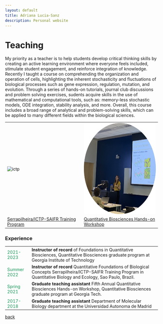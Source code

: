 ```yaml
---
layout: default
title: Adriana Lucia-Sanz
description: Personal website
---
```


# Teaching

<!-- As part of a larger multi-scale course (credit to Joshua S. Weitz) I taught a module on understanding the structure and function of cells: including the molecular mechanisms governing mutation, gene expression and regulation, and evolution. During this module I taught how to analyze and model complex biological systems, emphazaising the stochasticity, and fluctuations inherent to biological systems. The teaching approach beyond lecturing, integrates hands-on tutorials, journal club discussions, problem solving exercises and final project development. Sudents acquire skills in the use of mathematical and computational tools, such as stability analysis of ode systems, memory-less stochastic models, ode integration and more. Overall, this module includes a broad range of analytical and problem-solving skills, which can be applied to many different fields within the biological sciences. -->

My priority as a teacher is to help students develop critical thinking skills by creating an active learning environment where everyone feels included, stimulate student engagement, and reinforce integration of knowledge. Recently I taught a course on comprehending the organization and operation of cells, highlighting the inherent stochasticity and fluctuations of biological processes such as gene expression, regulation, mutation, and evolution. Through a series of hands-on tutorials, journal club discussions and problem solving exercises, sudents acquire skills in the use of mathematical and computational tools, such as: memory-less stochastic models, ODE integration, stability analysis, and more. Overall, this course includes a broad range of analytical and problem-solving skills, which can be applied to many different fields within the biological sciences.

<table class="center">
  <tr>
    <td> <img src="teaching_ictp.png" alt="ictp" style="width:300px;height:300px;"> </td>
    <td> <img src="teaching_noise.png" alt="noise" style="width:300px;height:300px;" ></td>
  </tr>
    <tr>
    <td> <a href="https://www.ictp-saifr.org/qbioprogram/">Serrapilheira/ICTP-SAIFR Training Program</a> </td>
    <td> <a href="https://qbios.gatech.edu/quantitative-biosciences-hosts-hands-modeling-workshop">Quantitative Biosciences Hands-on Workshop</a> </td>
  </tr>
</table>

### Experience      
<table>
  <tr>
  <td style="color:#159957;"> 2021-2023
  </td>
    <td> <b>Instructor of record </b>  of Foundations in Quantitative Biosciences, Quantitative Biosciences graduate program at Georgia Institute of Technology
  </td>
  </tr>

  <tr>
  <td style="color:#159957;">
   Summer 2022
  </td>
    <td> <b>Instructor of record </b>Quantitative Foundations of Biological Concepts Serrapilheira/ICTP-SAIFR Training Program in Quantitative Biology and Ecology, Sao Paulo, Brazil.
  </td>
  </tr>

  <tr>
  <td style="color:#159957;">
   Spring 2021
  </td>
    <td> <b>Graduate teaching assistant</b> Fifth Annual Quantitative Biosciences Hands-on Workshop, Quantitative Biosciences graduate program at Georgia Tech.
  </td>
  </tr>
  
  <tr>
  <td style="color:#159957;">
2017-2018
  </td>
    <td> <b> Graduate teaching assistant</b> Department of Molecular Biology department at the Universidad Autonoma de Madrid
  </td>
  </tr>
  </table>

[back](./)
